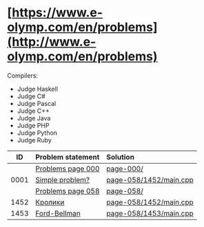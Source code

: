 # [https://www.e-olymp.com/en/problems](http://www.e-olymp.com/en/problems)

Compilers:

- Judge Haskell
- Judge C#
- Judge Pascal
- Judge C++
- Judge Java
- Judge PHP
- Judge Python
- Judge Ruby


| ID | Problem statement                                                  | Solution                                       |
|:--:|:-------------------------------------------------------------------|:-----------------------------------------------|
|    |[Problems page 000](https://www.e-olymp.com/en/problems?page=0)     |[page-000/](page-001/)                          |
|0001|[Simple problem?  ](https://www.e-olymp.com/en/problems/1452)       |[page-058/1452/main.cpp](page-058/1452/main.cpp)|
|    |[Problems page 058](https://www.e-olymp.com/en/problems?page=58)    |[page-058/](page-058/)                          |
|1452|[Кролики          ](https://www.e-olymp.com/en/problems/1452)       |[page-058/1452/main.cpp](page-058/1452/main.cpp)|
|1453|[Ford-Bellman     ](http://www.e-olymp.com/en/problems/1453)        |[page-058/1453/main.cpp](page-058/1453/main.cpp)|
